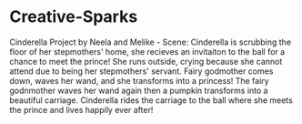 # Creative-Sparks
Cinderella Project by Neela and Melike - Scene: Cinderella is scrubbing the floor of her stepmothers' home, she recieves an invitaiton to the ball for a chance to meet the prince! She runs outside, crying because she cannot attend due to being her stepmothers' servant. Fairy godmother comes down, waves her wand, and she transforms into a princess! The fairy godnmother waves her wand again then a pumpkin transforms into a beautiful carriage. Cinderella rides the carriage to the ball where she meets the prince and lives happily ever after!

